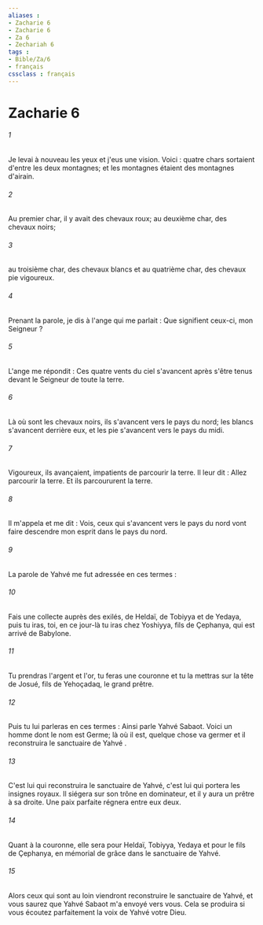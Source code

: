 ```yaml
---
aliases : 
- Zacharie 6
- Zacharie 6
- Za 6
- Zechariah 6
tags : 
- Bible/Za/6
- français
cssclass : français
---
```


# Zacharie 6

###### 1
Je levai à nouveau les yeux et j'eus une vision. Voici : quatre chars sortaient d'entre les deux montagnes; et les montagnes étaient des montagnes d'airain. 
###### 2
Au premier char, il y avait des chevaux roux; au deuxième char, des chevaux noirs; 
###### 3
au troisième char, des chevaux blancs et au quatrième char, des chevaux pie vigoureux. 
###### 4
Prenant la parole, je dis à l'ange qui me parlait : Que signifient ceux-ci, mon Seigneur ? 
###### 5
L'ange me répondit : Ces quatre vents du ciel s'avancent après s'être tenus devant le Seigneur de toute la terre. 
###### 6
Là où sont les chevaux noirs, ils s'avancent vers le pays du nord; les blancs s'avancent derrière eux, et les pie s'avancent vers le pays du midi. 
###### 7
Vigoureux, ils avançaient, impatients de parcourir la terre. Il leur dit : Allez parcourir la terre. Et ils parcoururent la terre. 
###### 8
Il m'appela et me dit : Vois, ceux qui s'avancent vers le pays du nord vont faire descendre mon esprit dans le pays du nord. 
###### 9
La parole de Yahvé me fut adressée en ces termes : 
###### 10
Fais une collecte auprès des exilés, de Heldaï, de Tobiyya et de Yedaya, puis tu iras, toi, en ce jour-là tu iras chez Yoshiyya, fils de Çephanya, qui est arrivé de Babylone. 
###### 11
Tu prendras l'argent et l'or, tu feras une couronne et tu la mettras sur la tête de Josué, fils de Yehoçadaq, le grand prêtre. 
###### 12
Puis tu lui parleras en ces termes : Ainsi parle Yahvé Sabaot. Voici un homme dont le nom est Germe; là où il est, quelque chose va germer et il reconstruira le sanctuaire de Yahvé . 
###### 13
C'est lui qui reconstruira le sanctuaire de Yahvé, c'est lui qui portera les insignes royaux. Il siégera sur son trône en dominateur, et il y aura un prêtre à sa droite. Une paix parfaite régnera entre eux deux. 
###### 14
Quant à la couronne, elle sera pour Heldaï, Tobiyya, Yedaya et pour le fils de Çephanya, en mémorial de grâce dans le sanctuaire de Yahvé. 
###### 15
Alors ceux qui sont au loin viendront reconstruire le sanctuaire de Yahvé, et vous saurez que Yahvé Sabaot m'a envoyé vers vous. Cela se produira si vous écoutez parfaitement la voix de Yahvé votre Dieu. 
